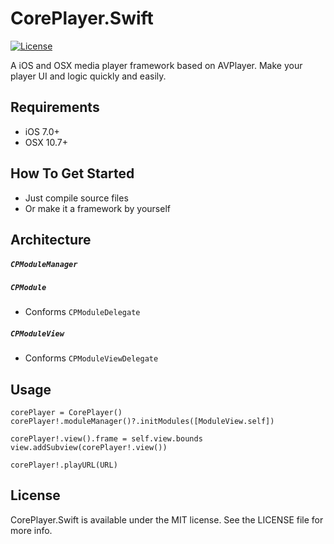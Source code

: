 # CorePlayer.Swift
[![License](https://img.shields.io/badge/license-MIT-blue.svg)](https://github.com/flexih/CorePlayer.Swift/blob/master/LICENSE)

A iOS and OSX media player framework based on AVPlayer. Make your player UI and logic quickly and easily.

## Requirements
- iOS 7.0+
- OSX 10.7+

## How To Get Started
- Just compile source files
- Or make it a framework by yourself


## Architecture

##### `CPModuleManager`

##### `CPModule`
- Conforms `CPModuleDelegate`

##### `CPModuleView`
- Conforms `CPModuleViewDelegate`


## Usage


```
corePlayer = CorePlayer()
corePlayer!.moduleManager()?.initModules([ModuleView.self])

corePlayer!.view().frame = self.view.bounds
view.addSubview(corePlayer!.view())

corePlayer!.playURL(URL)
```

## License

CorePlayer.Swift is available under the MIT license. See the LICENSE file for more info.
